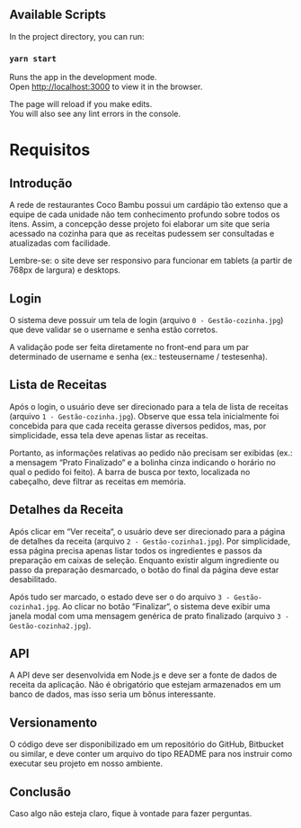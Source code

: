 
## Available Scripts

In the project directory, you can run:

### `yarn start`

Runs the app in the development mode.\
Open [http://localhost:3000](http://localhost:3000) to view it in the browser.

The page will reload if you make edits.\
You will also see any lint errors in the console.

# Requisitos

## Introdução

A rede de restaurantes Coco Bambu possui um cardápio tão extenso que a equipe de cada unidade não tem conhecimento profundo sobre todos os itens. Assim, a concepção desse projeto foi elaborar um site que seria acessado na cozinha para que as receitas pudessem ser consultadas e atualizadas com facilidade.

Lembre-se: o site deve ser responsivo para funcionar em tablets (a partir de 768px de largura) e desktops.


## Login

O sistema deve possuir um tela de login (arquivo `0 - Gestão-cozinha.jpg`) que deve validar se o username e senha estão corretos.

A validação pode ser feita diretamente no front-end para um par determinado de username e senha (ex.: testeusername / testesenha).


## Lista de Receitas

Após o login, o usuário deve ser direcionado para a tela de lista de receitas (arquivo `1 - Gestão-cozinha.jpg`). Observe que essa tela inicialmente foi concebida para que cada receita gerasse diversos pedidos, mas, por simplicidade, essa tela deve apenas listar as receitas.

Portanto, as informações relativas ao pedido não precisam ser exibidas (ex.: a mensagem “Prato Finalizado“ e a bolinha cinza indicando o horário no qual o pedido foi feito).
A barra de busca por texto, localizada no cabeçalho, deve filtrar as receitas em memória.


## Detalhes da Receita

Após clicar em “Ver receita“, o usuário deve ser direcionado para a página de detalhes da receita (arquivo `2 - Gestão-cozinha1.jpg`).
Por simplicidade, essa página precisa apenas listar todos os ingredientes e passos da preparação em caixas de seleção. Enquanto existir algum ingrediente ou passo da preparação desmarcado, o botão do final da página deve estar desabilitado.

Após tudo ser marcado, o estado deve ser o do arquivo `3 - Gestão-cozinha1.jpg`. Ao clicar no botão “Finalizar“, o sistema deve exibir uma janela modal com uma mensagem genérica de prato finalizado (arquivo `3 - Gestão-cozinha2.jpg`).


## API

A API deve ser desenvolvida em Node.js e deve ser a fonte de dados de receita da aplicação. Não é obrigatório que estejam armazenados em um banco de dados, mas isso seria um bônus interessante.


## Versionamento

O código deve ser disponibilizado em um repositório do GitHub, Bitbucket ou similar, e deve conter um arquivo do tipo README para nos instruir como executar seu projeto em nosso ambiente.

## Conclusão

Caso algo não esteja claro, fique à vontade para fazer perguntas.
